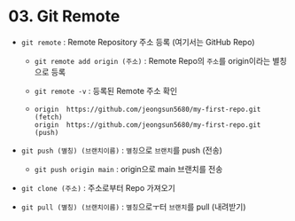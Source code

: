 # 03. Git Remote

- `git remote` : Remote Repository 주소 등록 (여기서는 GitHub Repo)

  - `git remote add origin (주소)` : Remote Repo의 `주소`를 origin이라는 별칭으로 등록

  - `git remote -v` : 등록된 Remote 주소 확인

  - ```
    origin  https://github.com/jeongsun5680/my-first-repo.git (fetch)
    origin  https://github.com/jeongsun5680/my-first-repo.git (push)
    ```

- `git push (별칭) (브랜치이름)` : `별칭`으로 `브랜치`를 push (전송)
  - `git push origin main` : origin으로 main 브랜치를 전송
- `git clone (주소)` : 주소로부터 Repo 가져오기
- `git pull (별칭) (브랜치이름)` : `별칭`으로ㅜ터 `브랜치`를 pull (내려받기)